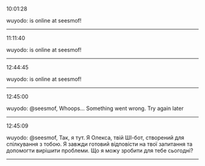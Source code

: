 10:01:28

wuyodo: is online at seesmof!

---

11:11:40

wuyodo: is online at seesmof!

---

12:44:45

wuyodo: is online at seesmof!

---

12:45:00

wuyodo: @seesmof, Whoops... Something went wrong. Try again later

---

12:45:09

wuyodo: @seesmof, Так, я тут. Я Олекса, твій ШІ-бот, створений для спілкування з тобою. Я завжди готовий відповісти на твої запитання та допомогти вирішити проблеми. Що я можу зробити для тебе сьогодні?

---

